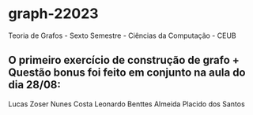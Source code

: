 # graph-22023
Teoria de Grafos - Sexto Semestre - Ciências da Computação - CEUB 
## O primeiro exercício de construção de grafo + Questão bonus foi feito em conjunto na aula do dia 28/08:
Lucas Zoser Nunes Costa
Leonardo Benttes Almeida Placido dos Santos
